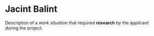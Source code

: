 # Jacint Balint

Description of a *work situation* that required **research** by the applicant during the project.
